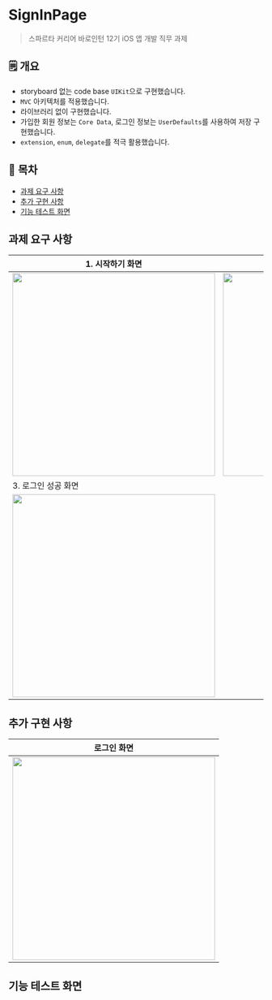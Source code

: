 # SignInPage
> 스파르타 커리어 바로인턴 12기 iOS 앱 개발 직무 과제

## 🗒️ 개요
- storyboard 없는 code base `UIKit`으로 구현했습니다.
- `MVC` 아키텍처를 적용했습니다.
- 라이브러리 없이 구현했습니다.
- 가입한 회원 정보는 `Core Data`, 로그인 정보는 `UserDefaults`를 사용하여 저장 구현했습니다.
- `extension`, `enum`, `delegate`를 적극 활용했습니다.

## 🔗 목차
- [과제 요구 사항](#과제-요구-사항)
- [추가 구현 사항](#추가-구현-사항)
- [기능 테스트 화면](#기능-테스트-화면)

## 과제 요구 사항
| 1. 시작하기 화면 | 2. 회원가입 화면 |
| ----- | ----- |
| <img src="https://github.com/user-attachments/assets/ec205cd1-de1b-43e0-9245-917efbefce0a" width=400> | <img src="https://github.com/user-attachments/assets/5c2d2914-cede-4b1b-8923-18896f07e365" width=400> |
| 3. 로그인 성공 화면 |
| <img src="https://github.com/user-attachments/assets/21bd756f-25ec-4b4e-8b41-1b0e3dce5235" width=400> |
## 추가 구현 사항
| 로그인 화면 |
| ----- |
| <img src="https://github.com/user-attachments/assets/4380a42b-d07b-4ad6-824f-83cea898b6f6" width=400> |
## 기능 테스트 화면
